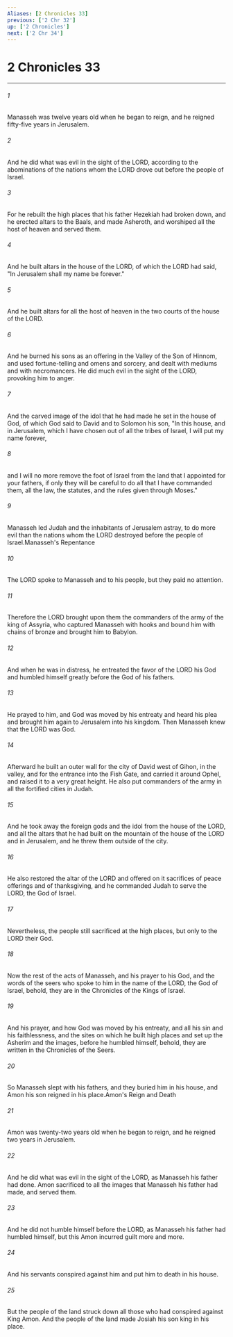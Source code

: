 ```yaml
---
Aliases: [2 Chronicles 33]
previous: ['2 Chr 32']
up: ['2 Chronicles']
next: ['2 Chr 34']
---
```

# 2 Chronicles 33

***

 

###### 1 
Manasseh was twelve years old when he began to reign, and he reigned fifty-five years in Jerusalem. 
 

###### 2 
And he did what was evil in the sight of the LORD, according to the abominations of the nations whom the LORD drove out before the people of Israel. 
 

###### 3 
For he rebuilt the high places that his father Hezekiah had broken down, and he erected altars to the Baals, and made Asheroth, and worshiped all the host of heaven and served them. 
 

###### 4 
And he built altars in the house of the LORD, of which the LORD had said, "In Jerusalem shall my name be forever." 
 

###### 5 
And he built altars for all the host of heaven in the two courts of the house of the LORD. 
 

###### 6 
And he burned his sons as an offering in the Valley of the Son of Hinnom, and used fortune-telling and omens and sorcery, and dealt with mediums and with necromancers. He did much evil in the sight of the LORD, provoking him to anger. 
 

###### 7 
And the carved image of the idol that he had made he set in the house of God, of which God said to David and to Solomon his son, "In this house, and in Jerusalem, which I have chosen out of all the tribes of Israel, I will put my name forever, 
 

###### 8 
and I will no more remove the foot of Israel from the land that I appointed for your fathers, if only they will be careful to do all that I have commanded them, all the law, the statutes, and the rules given through Moses." 
 

###### 9 
Manasseh led Judah and the inhabitants of Jerusalem astray, to do more evil than the nations whom the LORD destroyed before the people of Israel.Manasseh's Repentance
 
 

###### 10 
The LORD spoke to Manasseh and to his people, but they paid no attention. 
 

###### 11 
Therefore the LORD brought upon them the commanders of the army of the king of Assyria, who captured Manasseh with hooks and bound him with chains of bronze and brought him to Babylon. 
 

###### 12 
And when he was in distress, he entreated the favor of the LORD his God and humbled himself greatly before the God of his fathers. 
 

###### 13 
He prayed to him, and God was moved by his entreaty and heard his plea and brought him again to Jerusalem into his kingdom. Then Manasseh knew that the LORD was God.
 
 

###### 14 
Afterward he built an outer wall for the city of David west of Gihon, in the valley, and for the entrance into the Fish Gate, and carried it around Ophel, and raised it to a very great height. He also put commanders of the army in all the fortified cities in Judah. 
 

###### 15 
And he took away the foreign gods and the idol from the house of the LORD, and all the altars that he had built on the mountain of the house of the LORD and in Jerusalem, and he threw them outside of the city. 
 

###### 16 
He also restored the altar of the LORD and offered on it sacrifices of peace offerings and of thanksgiving, and he commanded Judah to serve the LORD, the God of Israel. 
 

###### 17 
Nevertheless, the people still sacrificed at the high places, but only to the LORD their God.
 
 

###### 18 
Now the rest of the acts of Manasseh, and his prayer to his God, and the words of the seers who spoke to him in the name of the LORD, the God of Israel, behold, they are in the Chronicles of the Kings of Israel. 
 

###### 19 
And his prayer, and how God was moved by his entreaty, and all his sin and his faithlessness, and the sites on which he built high places and set up the Asherim and the images, before he humbled himself, behold, they are written in the Chronicles of the Seers. 
 

###### 20 
So Manasseh slept with his fathers, and they buried him in his house, and Amon his son reigned in his place.Amon's Reign and Death
 
 

###### 21 
Amon was twenty-two years old when he began to reign, and he reigned two years in Jerusalem. 
 

###### 22 
And he did what was evil in the sight of the LORD, as Manasseh his father had done. Amon sacrificed to all the images that Manasseh his father had made, and served them. 
 

###### 23 
And he did not humble himself before the LORD, as Manasseh his father had humbled himself, but this Amon incurred guilt more and more. 
 

###### 24 
And his servants conspired against him and put him to death in his house. 
 

###### 25 
But the people of the land struck down all those who had conspired against King Amon. And the people of the land made Josiah his son king in his place.
 
